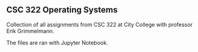 ## CSC 322 Operating Systems

Collection of all assignments from CSC 322 at City College with professor Erik Grimmelmann.


The files are ran with Jupyter Notebook.

